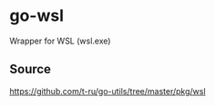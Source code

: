 # go-wsl
Wrapper for WSL (wsl.exe)

## Source

https://github.com/t-ru/go-utils/tree/master/pkg/wsl
